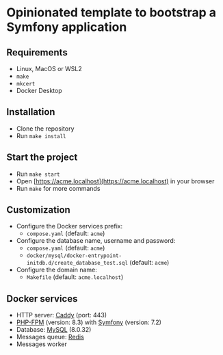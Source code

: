# Opinionated template to bootstrap a Symfony application

## Requirements

* Linux, MacOS or WSL2
* `make`
* `mkcert`
* Docker Desktop

## Installation

* Clone the repository
* Run `make install`

## Start the project

* Run `make start`
* Open [https://acme.localhost](https://acme.localhost) in your browser
* Run `make` for more commands

## Customization

* Configure the Docker services prefix:
    * `compose.yaml` (default: `acme`)
* Configure the database name, username and password:
    * `compose.yaml` (default: `acme`)
    * `docker/mysql/docker-entrypoint-initdb.d/create_database_test.sql` (default: `acme`)
* Configure the domain name:
    * `Makefile` (default: `acme.localhost`)

## Docker services

* HTTP server: [Caddy](https://caddyserver.com/) (port: 443)
* [PHP-FPM](https://www.php.net/) (version: 8.3) with [Symfony](https://symfony.com/) (version: 7.2)
* Database: [MySQL](https://www.mysql.com/) (8.0.32)
* Messages queue: [Redis](https://redis.io/)
* Messages worker
